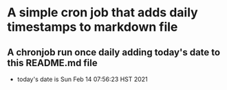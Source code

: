 A simple cron job that adds daily timestamps to markdown file
============================================================
## A chronjob run once daily adding today's date to this README.md file
* today's date is Sun Feb 14 07:56:23 HST 2021
